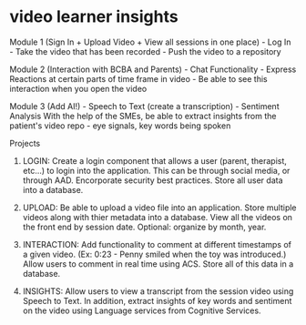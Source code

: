 # video learner insights

Module 1 (Sign In + Upload Video + View all sessions in one place)
	- Log In 
	- Take the video that has been recorded 
	- Push the video to a repository 

Module 2 (Interaction with BCBA and Parents)
	- Chat Functionality 
	- Express Reactions at certain parts of time frame in video
	- Be able to see this interaction when you open the video

Module 3 (Add AI!)
	- Speech to Text (create a transcription)
	- Sentiment Analysis 
With the help of the SMEs, be able to extract insights from the patient's video repo - eye signals, key words being spoken 


Projects 

1. LOGIN: Create a login component that allows a user (parent, therapist, etc...) to login into the application. This can be through social media, or through AAD. Encorporate security best practices. Store all user data into a database. 

2. UPLOAD: Be able to upload a video file into an application. Store multiple videos along with thier metadata into a database. View all the videos on the front end by session date. Optional: organize by month, year.

3. INTERACTION: Add functionality to comment at different timestamps of a given video. (Ex: 0:23 - Penny smiled when the toy was introduced.) Allow users to comment in real time using ACS. Store all of this data in a database.

4. INSIGHTS: Allow users to view a transcript from the session video using Speech to Text. In addition, extract insights of key words and sentiment on the video using Language services from Cognitive Services. 

